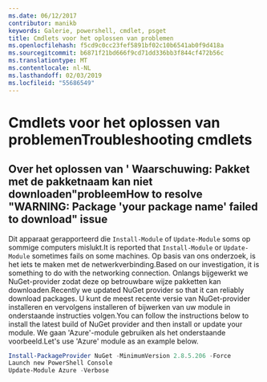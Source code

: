 ```yaml
---
ms.date: 06/12/2017
contributor: manikb
keywords: Galerie, powershell, cmdlet, psget
title: Cmdlets voor het oplossen van problemen
ms.openlocfilehash: f5cd9c0cc23fef5891bf02c10b6541ab0f9d418a
ms.sourcegitcommit: b6871f21bd666f9cd71dd336bb3f844cf472b56c
ms.translationtype: MT
ms.contentlocale: nl-NL
ms.lasthandoff: 02/03/2019
ms.locfileid: "55686549"
---
```

# <a name="troubleshooting-cmdlets"></a><span data-ttu-id="eb226-103">Cmdlets voor het oplossen van problemen</span><span class="sxs-lookup"><span data-stu-id="eb226-103">Troubleshooting cmdlets</span></span>

## <a name="how-to-resolve-warning-package-your-package-name-failed-to-download-issue"></a><span data-ttu-id="eb226-104">Over het oplossen van ' Waarschuwing: Pakket met de pakketnaam kan niet downloaden"probleem</span><span class="sxs-lookup"><span data-stu-id="eb226-104">How to resolve "WARNING: Package 'your package name' failed to download" issue</span></span>

<span data-ttu-id="eb226-105">Dit apparaat gerapporteerd die `Install-Module` of `Update-Module` soms op sommige computers mislukt.</span><span class="sxs-lookup"><span data-stu-id="eb226-105">It is reported that `Install-Module` or `Update-Module` sometimes fails on some machines.</span></span>
<span data-ttu-id="eb226-106">Op basis van ons onderzoek, is het iets te maken met de netwerkverbinding.</span><span class="sxs-lookup"><span data-stu-id="eb226-106">Based on our investigation, it is something to do with the networking connection.</span></span>
<span data-ttu-id="eb226-107">Onlangs bijgewerkt we NuGet-provider zodat deze op betrouwbare wijze pakketten kan downloaden.</span><span class="sxs-lookup"><span data-stu-id="eb226-107">Recently we updated NuGet provider so that it can reliably download packages.</span></span>
<span data-ttu-id="eb226-108">U kunt de meest recente versie van NuGet-provider installeren en vervolgens installeren of bijwerken van uw module in onderstaande instructies volgen.</span><span class="sxs-lookup"><span data-stu-id="eb226-108">You can follow the instructions below to install the latest build of NuGet provider and then install or update your module.</span></span>
<span data-ttu-id="eb226-109">We gaan 'Azure'-module gebruiken als het onderstaande voorbeeld.</span><span class="sxs-lookup"><span data-stu-id="eb226-109">Let's use 'Azure' module as an example below.</span></span>

```powershell
Install-PackageProvider NuGet -MinimumVersion 2.8.5.206 -Force
Launch new PowerShell Console
Update-Module Azure -Verbose
```
